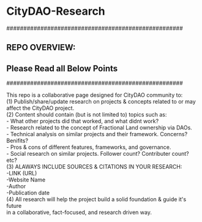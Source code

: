 # CityDAO-Research

####################################################
## REPO OVERVIEW: 
## Please Read all Below Points
####################################################

This repo is a collaborative page designed for CityDAO community to:<br>
  (1) Publish/share/update research on projects & concepts related to or may affect the CityDAO project.<br>
  (2) Content should contain (but is not limited to) topics such as:<br>
      - What other projects did that worked, and what didnt work?<br>
      - Research related to the concept of Fractional Land ownership via DAOs.<br>
      - Technical analysis on similar projects and their framework. Concerns? Benifits?<br>
      - Pros & cons of different features, frameworks, and governance.<br>
      - Social research on similar projects. Follower count? Contributer count? etc?<br>
  (3) ALAWAYS INCLUDE SOURCES & CITATIONS IN YOUR RESEARCH:<br>
      -LINK (URL)<br>
      -Website Name<br>
      -Author<br>
      -Publication date<br>
  (4) All research will help the project build a solid foundation & guide it's future <br>
      in a collaborative, fact-focused, and research driven way.<br>
      


